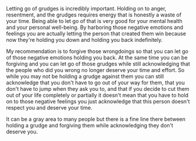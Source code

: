 
Letting go of grudges is incredibly important. Holding on to anger, resentment, and the grudges requires energy that is honestly a waste of your time. Being able to let go of that is very good for your mental health and your personal well-being. By harboring those negative emotions and feelings you are actually letting the person that created them win because now they're holding you down and holding you back indefinitely.

My recommendation is to forgive those wrongdoings so that you can let go of those negative emotions holding you back. At the same time you can be forgiving and you can let go of those grudges while still acknowledging that the people who did you wrong no longer deserve your time and effort. So while you may not be holding a grudge against them you can still acknowledge that you don't have to go out of your way for them, that you don't have to jump when they ask you to, and that if you decide to cut them out of your life completely or partially it doesn't mean that you have to hold on to those negative feelings you just acknowledge that this person doesn't respect you and deserve your time.

It can be a gray area to many people but there is a fine line there between holding a grudge and forgiving them while acknowledging they don't deserve you.
